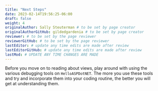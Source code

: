 ```yaml
---
title: "Next Steps"
date: 2023-02-14T19:56:25-06:00
draft: false
weight: 4
originalAuthor: Sally Steuterman # to be set by page creator
originalAuthorGitHub: gildedgardenia # to be set by page creator
reviewer: # to be set by the page reviewer
reviewerGitHub: # to be set by the page reviewer
lastEditor: # update any time edits are made after review
lastEditorGitHub: # update any time edits are made after review
lastMod: # UPDATE ANY TIME CHANGES ARE MADE
---
```


Before you move on to reading about views, play around with using the various debugging tools on `HelloASPDotNET`.
The more you use these tools and try and incorporate them into your coding routine, the better you will get at understanding them.